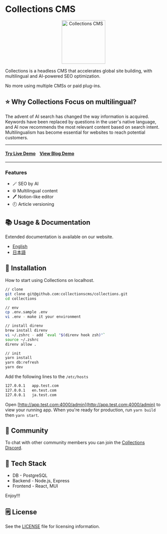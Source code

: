 # Collections CMS

<p align="center">
  <a href="https://collections.dev/">
    <img src="https://cdn.collections.dev/logo/icon-light-1024.png" width="140px" alt="Collections CMS" />
  </a>
</p>

Collections is a headless CMS that accelerates global site building, with multilingual and AI-powered SEO optimization.

No more using multiple CMSs or paid plug-ins.

## ⭐ Why Collections Focus on multilingual?

The advent of AI search has changed the way information is acquired. Keywords have been replaced by questions in the user's native language, and AI now recommends the most relevant content based on search intent. Multilingualism has become essential for websites to reach potential customers.

<hr/>
<h4>
<a target="_blank" href="https://app.collectionsdemo.live/admin/" rel="dofollow"><strong>Try Live Demo</strong></a>&nbsp;&nbsp;&nbsp;&nbsp;<a target="_blank" href="https://collections-nextjs-blog.vercel.app/" rel="dofollow"><strong>View Blog Demo</strong></a>
</h4>
<hr/>

### Features

- 🪄 SEO by AI
- 🌐 Multilingual content
- 🖊 Notion-like editor
- 🕘️ Article versioning

## 📚 Usage & Documentation

Extended documentation is available on our website.

- [English](https://collections.dev)
- [日本語](https://collections.dev/ja)

## 🚀 Installation

How to start using Collections on localhost.

```sh
// clone
git clone git@github.com:collectionscms/collections.git
cd collections

// env
cp .env.sample .env
vi .env - make it your environment

// install direnv
brew install direnv
vi ~/.zshrc - add `eval "$(direnv hook zsh)"`
source ~/.zshrc
direnv allow .

// init
yarn install
yarn db:refresh
yarn dev
```

Add the following lines to the `/etc/hosts`

```sh
127.0.0.1   app.test.com
127.0.0.1   en.test.com
127.0.0.1   ja.test.com
```

Open [http://app.test.com:4000/admin](http://app.test.com:4000/admin) to view your running app.
When you're ready for production, run `yarn build` then `yarn start`.

## 💬 Community

To chat with other community members you can join the [Collections Discord](https://discord.gg/a6FYDkV3Vk).

## 💚 Tech Stack

- DB - PostgreSQL
- Backend - Node.js, Express
- Frontend - React, MUI

Enjoy!!!

## 🗒️ License

See the [LICENSE](https://github.com/collectionscms/collections/blob/main/LICENSE) file for licensing information.
